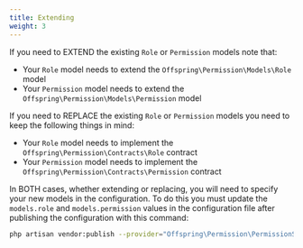 ```yaml
---
title: Extending
weight: 3
---
```


If you need to EXTEND the existing `Role` or `Permission` models note that:

- Your `Role` model needs to extend the `Offspring\Permission\Models\Role` model
- Your `Permission` model needs to extend the `Offspring\Permission\Models\Permission` model

If you need to REPLACE the existing `Role` or `Permission` models you need to keep the
following things in mind:

- Your `Role` model needs to implement the `Offspring\Permission\Contracts\Role` contract
- Your `Permission` model needs to implement the `Offspring\Permission\Contracts\Permission` contract

In BOTH cases, whether extending or replacing, you will need to specify your new models in the configuration. To do this you must update the `models.role` and `models.permission` values in the configuration file after publishing the configuration with this command:

```bash
php artisan vendor:publish --provider="Offspring\Permission\PermissionServiceProvider" --tag="config"
```
 
